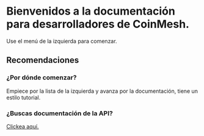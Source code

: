 # Bienvenidos a la documentación para desarrolladores de CoinMesh.

Use el menú de la izquierda para comenzar.

## Recomendaciones

### ¿Por dónde comenzar?

Empiece por la lista de la izquierda y avanza por la documentación, tiene un estilo tutorial.

### ¿Buscas documentación de la API?

[Clickea aquí.](https://coinmesh.com/docs/api-docs)
